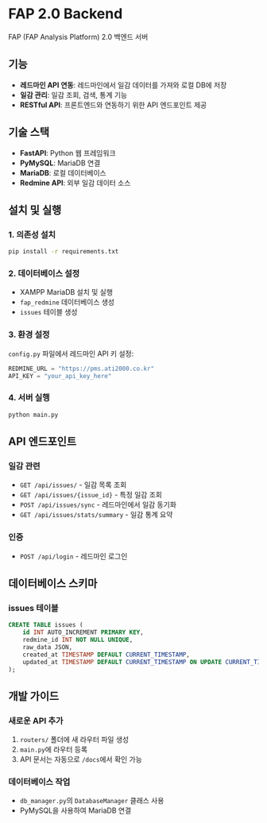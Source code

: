 # FAP 2.0 Backend

FAP (FAP Analysis Platform) 2.0 백엔드 서버

## 기능

- **레드마인 API 연동**: 레드마인에서 일감 데이터를 가져와 로컬 DB에 저장
- **일감 관리**: 일감 조회, 검색, 통계 기능
- **RESTful API**: 프론트엔드와 연동하기 위한 API 엔드포인트 제공

## 기술 스택

- **FastAPI**: Python 웹 프레임워크
- **PyMySQL**: MariaDB 연결
- **MariaDB**: 로컬 데이터베이스
- **Redmine API**: 외부 일감 데이터 소스

## 설치 및 실행

### 1. 의존성 설치
```bash
pip install -r requirements.txt
```

### 2. 데이터베이스 설정
- XAMPP MariaDB 설치 및 실행
- `fap_redmine` 데이터베이스 생성
- `issues` 테이블 생성

### 3. 환경 설정
`config.py` 파일에서 레드마인 API 키 설정:
```python
REDMINE_URL = "https://pms.ati2000.co.kr"
API_KEY = "your_api_key_here"
```

### 4. 서버 실행
```bash
python main.py
```

## API 엔드포인트

### 일감 관련
- `GET /api/issues/` - 일감 목록 조회
- `GET /api/issues/{issue_id}` - 특정 일감 조회
- `POST /api/issues/sync` - 레드마인에서 일감 동기화
- `GET /api/issues/stats/summary` - 일감 통계 요약

### 인증
- `POST /api/login` - 레드마인 로그인

## 데이터베이스 스키마

### issues 테이블
```sql
CREATE TABLE issues (
    id INT AUTO_INCREMENT PRIMARY KEY,
    redmine_id INT NOT NULL UNIQUE,
    raw_data JSON,
    created_at TIMESTAMP DEFAULT CURRENT_TIMESTAMP,
    updated_at TIMESTAMP DEFAULT CURRENT_TIMESTAMP ON UPDATE CURRENT_TIMESTAMP
);
```

## 개발 가이드

### 새로운 API 추가
1. `routers/` 폴더에 새 라우터 파일 생성
2. `main.py`에 라우터 등록
3. API 문서는 자동으로 `/docs`에서 확인 가능

### 데이터베이스 작업
- `db_manager.py`의 `DatabaseManager` 클래스 사용
- PyMySQL을 사용하여 MariaDB 연결 